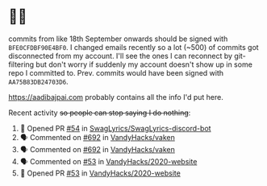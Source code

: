 # 👋🏻
<!--
**aadibajpai/aadibajpai** is a ✨ _special_ ✨ repository because its `README.md` (this file) appears on your GitHub profile.
-->
commits from like 18th September onwards should be signed with `BFE0CFDBF90E4BF0`. I changed emails recently so a lot (~500) of commits got disconnected from my account. I'll see the ones I can reconnect by git-filtering but don't worry if suddenly my account doesn't show up in some repo I committed to. Prev. commits would have been signed with `AA75B83DB24703D6`.

https://aadibajpai.com probably contains all the info I'd put here.

Recent activity ~~so people can stop saying I do nothing~~:
<!--START_SECTION:activity-->
1. 💪 Opened PR [#54](https://github.com/SwagLyrics/SwagLyrics-discord-bot/pull/54) in [SwagLyrics/SwagLyrics-discord-bot](https://github.com/SwagLyrics/SwagLyrics-discord-bot)
2. 🗣 Commented on [#692](https://github.com/VandyHacks/vaken/issues/692) in [VandyHacks/vaken](https://github.com/VandyHacks/vaken)
3. 🗣 Commented on [#692](https://github.com/VandyHacks/vaken/issues/692) in [VandyHacks/vaken](https://github.com/VandyHacks/vaken)
4. 🗣 Commented on [#53](https://github.com/VandyHacks/2020-website/issues/53) in [VandyHacks/2020-website](https://github.com/VandyHacks/2020-website)
5. 💪 Opened PR [#53](https://github.com/VandyHacks/2020-website/pull/53) in [VandyHacks/2020-website](https://github.com/VandyHacks/2020-website)
<!--END_SECTION:activity-->
